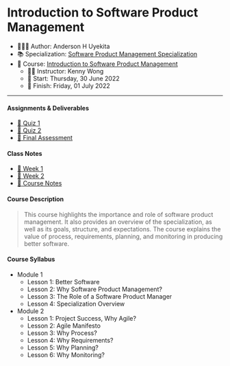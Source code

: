 Introduction to Software Product Management
================

-   👨🏻‍💻 Author: Anderson H Uyekita
-   📚 Specialization:
    <a href="https://www.coursera.org/specializations/product-management"
    target="_blank" rel="noopener">Software Product Management
    Specialization</a>
-   📖 Course: <a
    href="https://www.coursera.org/learn/introduction-to-software-product-management"
    target="_blank" rel="noopener">Introduction to Software Product
    Management</a>
    -   🧑‍🏫 Instructor: Kenny Wong
    -   🚦 Start: Thursday, 30 June 2022
    -   🏁 Finish: Friday, 01 July 2022

------------------------------------------------------------------------

#### Assignments & Deliverables

-   [📝 Quiz
    1](./Week%201/quiz-1_introduction-to-software-product-management.md)
-   [📝 Quiz
    2](./Week%202/quiz-2_introduction-to-software-product-management.md)
-   [📝 Final
    Assessment](./Week%202/final-assessment_introduction-to-software-product-management.md)

#### Class Notes

-   [📆 Week 1](./Week%201)
-   [📆 Week 2](./Week%202)
-   [📑 Course
    Notes](https://github.com/AndersonUyekita/introduction-to-software-product-management/blob/main/resources/c1-course-notes-introduction-to-software-product-management.pdf)

#### Course Description

> This course highlights the importance and role of software product
> management. It also provides an overview of the specialization, as
> well as its goals, structure, and expectations. The course explains
> the value of process, requirements, planning, and monitoring in
> producing better software.

#### Course Syllabus

-   Module 1
    -   Lesson 1: Better Software
    -   Lesson 2: Why Software Product Management?
    -   Lesson 3: The Role of a Software Product Manager
    -   Lesson 4: Specialization Overview
-   Module 2
    -   Lesson 1: Project Success, Why Agile?
    -   Lesson 2: Agile Manifesto
    -   Lesson 3: Why Process?
    -   Lesson 4: Why Requirements?
    -   Lesson 5: Why Planning?
    -   Lesson 6: Why Monitoring?

